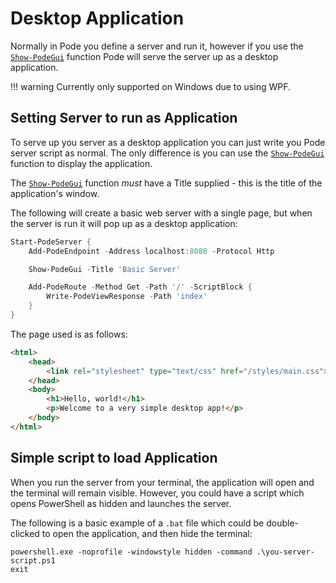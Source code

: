 # Desktop Application

Normally in Pode you define a server and run it, however if you use the  [`Show-PodeGui`](../../../Functions/Core/Show-PodeGui) function Pode will serve the server up as a desktop application.

!!! warning
    Currently only supported on Windows due to using WPF.

## Setting Server to run as Application

To serve up you server as a desktop application you can just write you Pode server script as normal. The only difference is you can use the  [`Show-PodeGui`](../../../Functions/Core/Show-PodeGui) function to display the application.

The  [`Show-PodeGui`](../../../Functions/Core/Show-PodeGui) function *must* have a Title supplied - this is the title of the application's window.

The following will create a basic web server with a single page, but when the server is run it will pop up as a desktop application:

```powershell
Start-PodeServer {
    Add-PodeEndpoint -Address localhost:8080 -Protocol Http

    Show-PodeGui -Title 'Basic Server'

    Add-PodeRoute -Method Get -Path '/' -ScriptBlock {
        Write-PodeViewResponse -Path 'index'
    }
}
```

The page used is as follows:

```html
<html>
    <head>
        <link rel="stylesheet" type="text/css" href="/styles/main.css">
    </head>
    <body>
        <h1>Hello, world!</h1>
        <p>Welcome to a very simple desktop app!</p>
    </body>
</html>
```

## Simple script to load Application

When you run the server from your terminal, the application will open and the terminal will remain visible. However, you could have a script which opens PowerShell as hidden and launches the server.

The following is a basic example of a `.bat` file which could be double-clicked to open the application, and then hide the terminal:

```batch
powershell.exe -noprofile -windowstyle hidden -command .\you-server-script.ps1
exit
```
